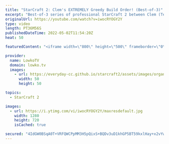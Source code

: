 ```yaml
---
title: "StarCraft 2: Clem's EXTREMELY Greedy Build Order! (Best-of-3)"
excerpt: "Best-of-3 series of professional StarCraft 2 between Clem (Terran) and Rattata (Zerg). While game 1 is a pretty conventional match, Clem decides to go for some crazy strategies in the rest of the series.  Picture of Clem on the thumbnail by TeamLiquid: https://www.teamliquid.com/  Support my work on"
originalUrl: https://youtube.com/watch?v=iwocRYOGY2Y
type: video
length: PT36M56S
publishedDateTime: 2022-05-02T11:54:20Z
heat: 50

featuredContent: "<iframe width=\"800\" height=\"500\" frameborder=\"0\" src=\"https://www.youtube.com/embed/iwocRYOGY2Y\" allow=\"accelerometer; autoplay; encrypted-media; gyroscope; picture-in-picture\" allowfullscreen></iframe>"

provider:
  name: LowkoTV
  domain: lowko.tv
  images:
    - url: https://everyday-cc.github.io/starcraft2/assets/images/organizations/lowko.tv-50x50.jpg
      width: 50
      height: 50

topics:
  - StarCraft 2

images:
  - url: https://i.ytimg.com/vi/iwocRYOGY2Y/maxresdefault.jpg
    width: 1280
    height: 720
    isCached: true

secured: "4IdGW0BSqA0T+VRFQWCPpMM3H5pQixS+BQDv3uD1khGP5BT59kxlHay+x2vYwr33mPc0ZrHLOk+ZTBRUm1/K0ZGSzYL/iqyqnbNPbXYHff1LbVOXqbOyjYgpEYUdhE+fFX9FsYAMZJzVHQOoSxoSMUvOseSl1T+bTvSN8hvqo+qw5i8/S66ROyqge9fDxKJUuNe7sPwc5SPhfe6o5WsRAPWIRgo9nMRApmitJMUThiX623T6SwlC/TlbIGBM9rPfini0y5c/4EcPJCnlaWOrt7F5Rk1hdo/LJKDOfFzlAmlgBlC1ECGH0gIEed9RPCkmOJ7F5rbJnkApJFVi/YCcvk0fF0XDuVqAJbqMsMf+PP9t+Oms/wwekC/gfFHHEISQpqb+9sT9k7jKjTb8ZgVUgxFhBE1swfmC9HOHxh86EDj6MHJhdlUwe/vNlNcpLslI;PLp0GehmOD77bG/5dJcLPg=="
---
```


